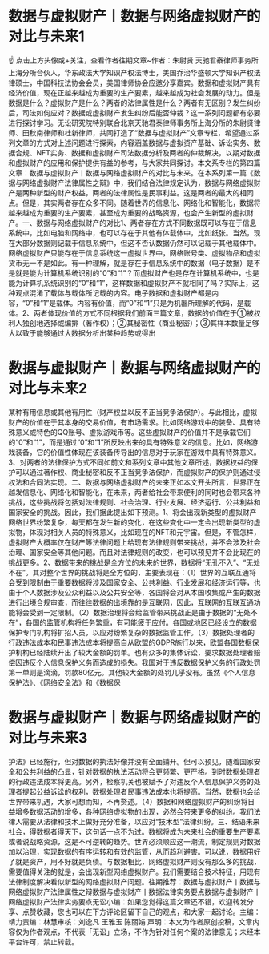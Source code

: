 # 数据与虚拟财产丨数据与网络虚拟财产的对比与未来1

☝ 点击上方头像或+关注，查看作者往期文章~作者：朱尉贤 天驰君泰律师事务所上海分所合伙人，华东政法大学知识产权法博士，美国乔治华盛顿大学知识产权法律硕士，中国科技法协会会员，美国律师协会应邀分享嘉宾。数据和虚拟财产具有经济价值，现在正越来越成为重要的生产要素，越来越成为社会发展的动力。但是数据是什么？虚拟财产是什么？两者的法律属性是什么？两者有无区别？发生纠纷后，司法如何应对？数据或虚拟财产发生纠纷后能否仲裁？这一系列问题都有必要进行探讨学习。无讼研究院特别联合北京天驰君泰律师事务所上海分所的朱尉贤律师、田秋南律师和杜新律师，共同打造了“数据与虚拟财产”文章专栏，希望通过系列文章的方式对上述问题进行探索，内容涵盖数据与虚拟资产基础、诉讼实务、数据合规、NFT实务、数据和虚拟财产司法数据分析及两者的仲裁解决，以期对数据和虚拟财产的应用和保护提供有益的参考，与大家共同探讨。本文系专栏的第四篇文章：数据与虚拟财产丨数据与网络虚拟财产的对比与未来。在本系列第一篇《数据与网络虚拟财产法律属性之辩》中，我们结合法律规定认为，数据与网络虚拟财产是两种新型的财产权益，两者的法律属性是民事利益。这是两者的最大的相同点。但是，其实两者存在众多不同。随着世界的信息化、网络化和智能化，数据将越来越成为重要的生产要素，甚至成为重要的战略资源，也会产生新型的虚拟财产。一、数据与网络虚拟财产的对比1、两者存在方式不同数据既可以存在于信息系统中，比如电脑和网络中，也可以存在于其他有体载体中，比如纸张。当然，现在大部分数据则记载于信息系统中，但这不否认数据仍然可以记载于其他载体中。网络虚拟财产只能存在于信息系统这一虚拟世界中，网络账号类、虚拟物品和虚拟货币无一不是如此。有一种理解，就是存在于信息系统中的数据（电子数据）是不是就是能为计算机系统识别的“0”和“1”？而虚拟财产也是存在计算机系统中，也是能为计算机系统识别的“0”和“1”，这样数据和虚拟财产不就相同了吗？实际上，这种观点混淆了载体与载体所记载的内容。电子数据和虚拟财产都是内容，“0”和“1”是载体。内容有价值，而“0”和“1”只是为机器所理解的代码，是载体。2、两者体现价值的方式不同根据我们前面三篇文章，数据的价值在于①被权利人独创地选择或编排（著作权）；②其秘密性（商业秘密）；③其样本数量足够大以致于能够通过大数据分析出某种趋势或得出

# 数据与虚拟财产丨数据与网络虚拟财产的对比与未来2

某种有用信息或其他有用性（财产权益以反不正当竞争法保护）。与此相比，虚拟财产的价值在于其本身的交易价值，有市场需求。比如网络游戏中的装备、具有特殊意义或特色的QQ账号、虚拟游戏币等。这些虚拟财产的价值并不是承载它们的“0”和“1”，而是通过“0”和“1”所反映出来的具有特殊意义的信息。比如，网络游戏装备，它的价值性体现在该装备传导出的信息对于玩家在游戏中具有特殊意义。3、对两者的法律保护方式不同如前文和系列文章中其他文章所述，数据权益的保护可以通过著作权、商业秘密和反不正当竞争法保护，而虚拟财产的保护则通过侵权法和合同法实现。二、数据与网络虚拟财产的未来正如本文开头所言，世界正在越发信息化、网络化和智能化，在未来，两者给社会带来便利的同时也会带来各种挑战，这些挑战将包括对法律规则、社会治理、行业发展、经济运行、公共利益和国家安全的挑战。因此，我们据此提出如下预测。1、将会出现新类型的虚拟财产网络世界纷繁复杂，每天都在发生新的变化，在这些变化中一定会出现新类型的虚拟物，体现对相关人员的特殊意义，比如现在的NFT和元宇宙。但是，不管怎样，虚拟财产大概率仅在财产等法律问题上给现有法律规则带来挑战，并不会涉及社会治理、国家安全等其他问题。而且对法律规则的改变，也可以预见并不会比现在的挑战更多。2、数据带来的挑战是全方位的未来的世界，数据将“无孔不入”、“无处不在”。其对整个世界的挑战将是全方位的，主要表现在：（1）世界的互联互通将会受到限制由于重要数据将涉及国家安全、公共利益、行业发展和经济运行等，也由于个人数据涉及公众利益以及公共安全等，各国将会对从本国收集或产生的数据进行出境合规审查，而往往数据的出境靠的是互联网，因此，互联网的互联互通功能将会受到一定限制。（2）数据治理将会给监管带来挑战正是由于数据的“无处不在”，各国的监管机构将任务繁重，有可能疲于应付。各国或地区已经设立的数据保护专门机构将扩招人员，以应对纷繁复杂的数据监管工作。（3）数据处理者的行政违法成本和民事违法成本将提高自从欧盟的GDPR施行以来，欧盟各国数据保护机构已经陆续开出了较大金额的罚单。也有众多的集体诉讼，要求数据处理者赔偿因违反个人信息保护义务而造成的损失。我国对于违反数据保护义务的行政处罚第一单则是滴滴，罚款80亿元。其他较大金额的处罚几乎没有。虽然《个人信息保护法》、《网络安全法》和《数据保

# 数据与虚拟财产丨数据与网络虚拟财产的对比与未来3

护法》已经施行，但对数据的执法好像并没有全面铺开。但可以预见，随着国家安全和公共利益的凸显，针对数据的执法活动将会更频繁、更严格。到时数据处理者的行政违法成本将更高。另外，检察机关也被赋予了对违反个人信息保护义务的处理者提起公益诉讼的权利，数据处理者民事违法成本也将提高。当然，数据也会给世界带来机遇，大家可想而知，不再赘述。（4）数据和网络虚拟财产的纠纷将日益增多数据活动的增多，各种网络虚拟物的出现，必然会带来更多的纠纷。我们法律人需要从法律和技术上做好充分准备，以应对“技术型”法律纠纷。三、结语未来社会，得数据者得天下，这句话一点不为过。数据将成为未来社会的重要生产要素或者说战略资源，这是不可逆转的趋势。世界必须顺应这一潮流，制定规则对数据加以治理，实现数据的有序运转和有效的监管，从而趋利避害。可以说，数据用好了就是资产，用不好就是负债。与数据相比，网络虚拟财产则没有那么多的挑战，需要值得关注的就是，会出现新型网络虚拟财产。我们需要结合技术特征，用现有法律制度解决看似新型的网络虚拟财产问题。往期推荐：数据与虚拟财产丨数据与网络虚拟财产法律属性之辩数据与虚拟财产丨数据法律实务要点数据与虚拟财产丨网络虚拟财产法律实务要点无讼小编：如果您觉得这篇文章还不错，欢迎转发分享、点赞收藏，您也可以在下方评论区留下自己的观点，和大家一起讨论。主编：靖力责编：林慧审核：刘逸凡 王雅玉 陈丽娟 声明：本文为作者原创投稿，文章内容仅为作者观点，不代表「无讼」立场，不作为针对任何个案的法律意见；未经本平台许可，禁止转载。

